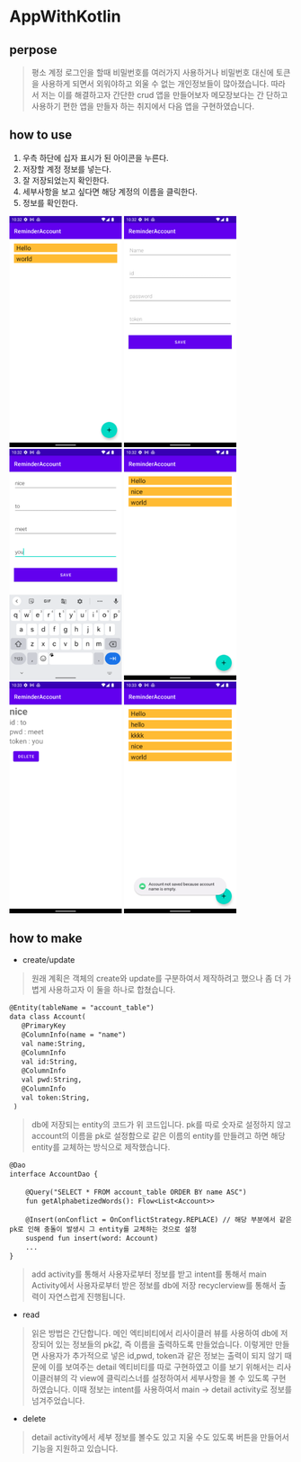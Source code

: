 # AppWithKotlin

## perpose

> 평소 계정 로그인을 할때 비밀번호를 여러가지 사용하거나 비밀번호 대신에 토큰을 사용하게 되면서 외워야하고 외울 수 없는 개인정보들이 많아졌습니다. 따라서 저는 이를 해결하고자 간단한 crud 앱을 만들어보자 메모장보다는 간
단하고 사용하기 편한 앱을 만들자 하는 취지에서 다음 앱을 구현하였습니다.

## how to use

1. 우측 하단에 십자 표시가 된 아이콘을 누른다. 
2. 저장할 계정 정보를 넣는다.
3. 잘 저장되었는지 확인한다.
4. 세부사항을 보고 싶다면 해당 계정의 이름을 클릭한다.
5. 정보를 확인한다.


<img src="image/image1.png" width=200 heigth=350> <img src="image/image2.png" width=200 heigth=350> <img src="image/image3.png" width=200 heigth=350> <img src="image/image4.png" width=200 heigth=350> <img src="image/image5.png" width=200 heigth=350> <img src="image/image6.png" width=200 heigth=350> 



## how to make
 - create/update
 >원래 계획은 객체의 create와 update를 구분하여서 제작하려고 했으나 좀 더 가볍게 사용하고자 이 둘을 하나로 합쳤습니다.
 
 ~~~
 @Entity(tableName = "account_table")
 data class Account(
    @PrimaryKey
    @ColumnInfo(name = "name")
    val name:String,
    @ColumnInfo
    val id:String,
    @ColumnInfo
    val pwd:String,
    @ColumnInfo
    val token:String,
  )
 ~~~

> db에 저장되는 entity의 코드가 위 코드입니다. pk를 따로 숫자로 설정하지 않고 account의 이름을 pk로 설정함으로 같은 이름의 entity를 만들려고 하면 해당 entity를 교체하는 방식으로 제작했습니다.

~~~
@Dao
interface AccountDao {

    @Query("SELECT * FROM account_table ORDER BY name ASC")
    fun getAlphabetizedWords(): Flow<List<Account>>

    @Insert(onConflict = OnConflictStrategy.REPLACE) // 해당 부분에서 같은 pk로 인해 충돌이 발생시 그 entity를 교체하는 것으로 설정
    suspend fun insert(word: Account)
    ...
}
~~~

>add activity를 통해서 사용자로부터 정보를 받고 intent를 통해서 main Activity에서 사용자로부터 받은 정보를 db에 저장 recyclerview를 통해서 출력이 자연스럽게 진행됩니다.

 - read
 > 읽은 방법은 간단합니다. 메인 엑티비티에서 리사이클러 뷰를 사용하여 db에 저장되어 있는 정보들의 pk값, 즉 이름을 출력하도록 만들었습니다. 이렇게만 만들면 사용자가 추가적으로 넣은 id,pwd, token과 같은 정보는 
 출력이 되지 않기 때문에 이를 보여주는 detail 엑티비티를 따로 구현하였고 이를 보기 위해서는 리사이클러뷰의 각 view에 클릭리스너를 설정하여서 세부사항을 볼 수 있도록 구현하였습니다.
 이때 정보는 intent를 사용하여서 main -> detail  activity로 정보를 넘겨주었습니다.
 
 - delete
 > detail activity에서 세부 정보를 볼수도 있고 지울 수도 있도록 버튼을 만들어서 기능을 지원하고 있습니다.




